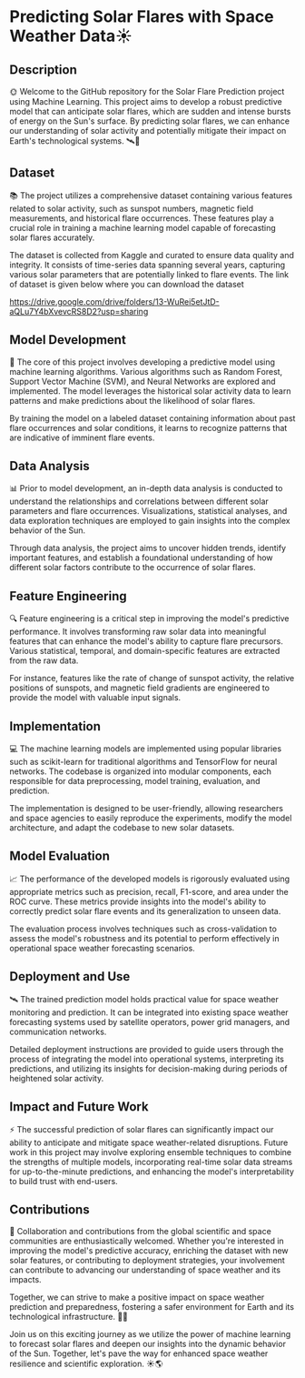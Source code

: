 # Predicting Solar Flares with Space Weather Data☀️

## Description

🌞 Welcome to the GitHub repository for the Solar Flare Prediction project using Machine Learning. This project aims to develop a robust predictive model that can anticipate solar flares, which are sudden and intense bursts of energy on the Sun's surface. By predicting solar flares, we can enhance our understanding of solar activity and potentially mitigate their impact on Earth's technological systems. 🛰️🔭

## Dataset

📚 The project utilizes a comprehensive dataset containing various features related to solar activity, such as sunspot numbers, magnetic field measurements, and historical flare occurrences. These features play a crucial role in training a machine learning model capable of forecasting solar flares accurately.

The dataset is collected from Kaggle and curated to ensure data quality and integrity. It consists of time-series data spanning several years, capturing various solar parameters that are potentially linked to flare events. The link of dataset is given below where you can download the dataset 

https://drive.google.com/drive/folders/13-WuRei5etJtD-aQLu7Y4bXvevcRS8D2?usp=sharing

## Model Development

🔬 The core of this project involves developing a predictive model using machine learning algorithms. Various algorithms such as Random Forest, Support Vector Machine (SVM), and Neural Networks are explored and implemented. The model leverages the historical solar activity data to learn patterns and make predictions about the likelihood of solar flares.

By training the model on a labeled dataset containing information about past flare occurrences and solar conditions, it learns to recognize patterns that are indicative of imminent flare events.

## Data Analysis

📊 Prior to model development, an in-depth data analysis is conducted to understand the relationships and correlations between different solar parameters and flare occurrences. Visualizations, statistical analyses, and data exploration techniques are employed to gain insights into the complex behavior of the Sun.

Through data analysis, the project aims to uncover hidden trends, identify important features, and establish a foundational understanding of how different solar factors contribute to the occurrence of solar flares.

## Feature Engineering

🔍 Feature engineering is a critical step in improving the model's predictive performance. It involves transforming raw solar data into meaningful features that can enhance the model's ability to capture flare precursors. Various statistical, temporal, and domain-specific features are extracted from the raw data.

For instance, features like the rate of change of sunspot activity, the relative positions of sunspots, and magnetic field gradients are engineered to provide the model with valuable input signals.

## Implementation

💻 The machine learning models are implemented using popular libraries such as scikit-learn for traditional algorithms and TensorFlow for neural networks. The codebase is organized into modular components, each responsible for data preprocessing, model training, evaluation, and prediction.

The implementation is designed to be user-friendly, allowing researchers and space agencies to easily reproduce the experiments, modify the model architecture, and adapt the codebase to new solar datasets.

## Model Evaluation

📈 The performance of the developed models is rigorously evaluated using appropriate metrics such as precision, recall, F1-score, and area under the ROC curve. These metrics provide insights into the model's ability to correctly predict solar flare events and its generalization to unseen data.

The evaluation process involves techniques such as cross-validation to assess the model's robustness and its potential to perform effectively in operational space weather forecasting scenarios.

## Deployment and Use

🛰️ The trained prediction model holds practical value for space weather monitoring and prediction. It can be integrated into existing space weather forecasting systems used by satellite operators, power grid managers, and communication networks.

Detailed deployment instructions are provided to guide users through the process of integrating the model into operational systems, interpreting its predictions, and utilizing its insights for decision-making during periods of heightened solar activity.

## Impact and Future Work

⚡ The successful prediction of solar flares can significantly impact our ability to anticipate and mitigate space weather-related disruptions. Future work in this project may involve exploring ensemble techniques to combine the strengths of multiple models, incorporating real-time solar data streams for up-to-the-minute predictions, and enhancing the model's interpretability to build trust with end-users.

## Contributions

🤝 Collaboration and contributions from the global scientific and space communities are enthusiastically welcomed. Whether you're interested in improving the model's predictive accuracy, enriching the dataset with new solar features, or contributing to deployment strategies, your involvement can contribute to advancing our understanding of space weather and its impacts.

Together, we can strive to make a positive impact on space weather prediction and preparedness, fostering a safer environment for Earth and its technological infrastructure. 🚀🌌

Join us on this exciting journey as we utilize the power of machine learning to forecast solar flares and deepen our insights into the dynamic behavior of the Sun. Together, let's pave the way for enhanced space weather resilience and scientific exploration. ☀️🌎
